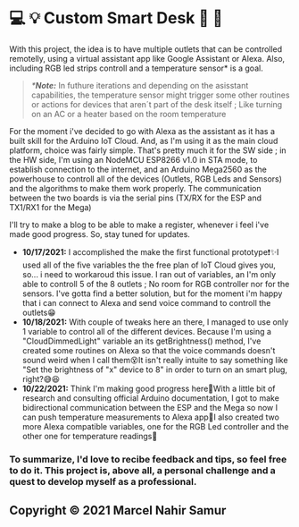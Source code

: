 # :computer: :bulb: Custom Smart Desk :satellite: :electric_plug:

With this project, the idea is to have multiple outlets that can be controlled remotelly, using a virtual assistant app like Google Assistant or Alexa. Also, including RGB led strips controll and a temperature sensor* is a goal.
>_***Note:**_  In futhure iterations and depending on the asisstant capabilities, the temperature sensor might trigger some other routines or actions for devices that aren´t part of the desk itself ; Like turning on an AC or a heater based on the room temperature  

For the moment i've decided to go with Alexa as the assistant as it has a built skill for the Arduino IoT Cloud. And, as I'm using it as the main cloud platform, choice was fairly simple. That's pretty much it for the SW side ; in the HW side, I'm using an NodeMCU ESP8266 v1.0 in STA mode, to establish connection to the internet, and an Arduino Mega2560 as the powerhouse to controll all of the devices (Outlets, RGB Leds and Sensors) and the algorithms to make them work properly. The communication between the two boards is via the serial pins (TX/RX for the ESP and TX1/RX1 for the Mega)

I'll try to make a blog to be able to make a register, whenever i feel i've made good progress. So, stay tuned for updates.

-  **10/17/2021:** I accomplished the make the first functional prototype:exclamation::sparkles:I used all of the five variables the the free plan of IoT Cloud gives you, so... i need to workaroud this issue. I ran out of variables, an I'm only able to controll 5 of the 8 outlets ; No room for RGB controller nor for the sensors. I've gotta find a better solution, but for the moment i'm happy that i can connect to Alexa and send voice command to controll the outlets:grin:
-  **10/18/2021:** With couple of tweaks here an there, I managed to use only 1 variable to control all of the different devices. Because I'm using a "CloudDimmedLight" variable an its getBrightness() method, I've created some routines on Alexa so that the voice commands doesn't sound weird when I call them:dizzy_face:It isn't really intuite to say something like "Set the brightness of "x" device to 8" in order to turn on an smart plug, right?:sweat_smile::satisfied:
- **10/22/2021:** Think I'm making good progress here:rocket:With a little bit of research and consulting official Arduino documentation, I got to make bidirectional communication between the ESP and the Mega so now I can push temperature measurements to Alexa app:tada:I also created two more Alexa compatible variables, one for the RGB Led controller and the other one for temperature readings:star2:

### To summarize, I'd love to recibe feedback and tips, so feel free to do it. This project is, above all, a personal challenge and a quest to develop myself as a professional.

## Copyright © 2021 Marcel Nahir Samur
